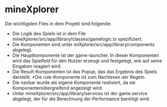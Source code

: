 # mineXplorer

Die wichtigsten Files in dem Projekt sind folgende:

* Die Logik des Spiels ist in dem File mineXplorer/src/app/library/classes/gamelogic.ts spezifiziert.
* Die Komponenten sind unter miXplorer/src/app/library/components abgelegt.
* Die Hauptkomponente ist der game-launcher. In dieser Komponenten wird das Spielfeld für den Nutzer erzeugt und festgelegt, wie auf seine Eingaben reagiert wird. 
* Die Result-Komponenten ist das Popup, das das Ergebnis des Spiels darstellt. 
*Die rule-Komponente ist zum Nachlesen der Regeln. 
* Die navbar wurde als eigene Komponente realisiert, da sie Komponentenübergreifend angezeigt wird.
* Unter mineXplorer/src/app/library/services ist der game.service abgelegt, der für die Berechnung der Performance benötigt wird.